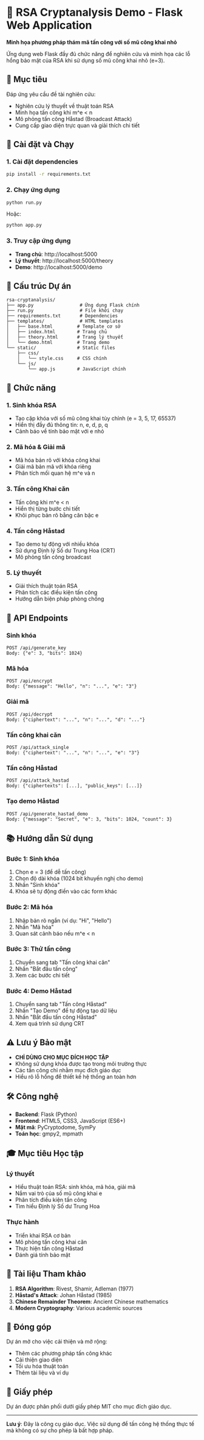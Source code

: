 # 🔐 RSA Cryptanalysis Demo - Flask Web Application

**Minh họa phương pháp thám mã tấn công với số mũ công khai nhỏ**

Ứng dụng web Flask đầy đủ chức năng để nghiên cứu và minh họa các lỗ hổng bảo mật của RSA khi sử dụng số mũ công khai nhỏ (e=3).

## 🎯 Mục tiêu

Đáp ứng yêu cầu đề tài nghiên cứu:
- Nghiên cứu lý thuyết về thuật toán RSA
- Minh họa tấn công khi m^e < n
- Mô phỏng tấn công Håstad (Broadcast Attack)
- Cung cấp giao diện trực quan và giải thích chi tiết

## 🚀 Cài đặt và Chạy

### 1. Cài đặt dependencies

```bash
pip install -r requirements.txt
```

### 2. Chạy ứng dụng

```bash
python run.py
```

Hoặc:

```bash
python app.py
```

### 3. Truy cập ứng dụng

- **Trang chủ**: http://localhost:5000
- **Lý thuyết**: http://localhost:5000/theory  
- **Demo**: http://localhost:5000/demo

## 📁 Cấu trúc Dự án

```
rsa-cryptanalysis/
├── app.py                 # Ứng dụng Flask chính
├── run.py                 # File khởi chạy
├── requirements.txt       # Dependencies
├── templates/             # HTML templates
│   ├── base.html         # Template cơ sở
│   ├── index.html        # Trang chủ
│   ├── theory.html       # Trang lý thuyết
│   └── demo.html         # Trang demo
└── static/               # Static files
    ├── css/
    │   └── style.css     # CSS chính
    └── js/
        └── app.js        # JavaScript chính
```

## 🔧 Chức năng

### 1. Sinh khóa RSA
- Tạo cặp khóa với số mũ công khai tùy chỉnh (e = 3, 5, 17, 65537)
- Hiển thị đầy đủ thông tin: n, e, d, p, q
- Cảnh báo về tính bảo mật với e nhỏ

### 2. Mã hóa & Giải mã
- Mã hóa bản rõ với khóa công khai
- Giải mã bản mã với khóa riêng
- Phân tích mối quan hệ m^e và n

### 3. Tấn công Khai căn
- Tấn công khi m^e < n
- Hiển thị từng bước chi tiết
- Khôi phục bản rõ bằng căn bậc e

### 4. Tấn công Håstad
- Tạo demo tự động với nhiều khóa
- Sử dụng Định lý Số dư Trung Hoa (CRT)
- Mô phỏng tấn công broadcast

### 5. Lý thuyết
- Giải thích thuật toán RSA
- Phân tích các điều kiện tấn công
- Hướng dẫn biện pháp phòng chống

## 🔬 API Endpoints

### Sinh khóa
```
POST /api/generate_key
Body: {"e": 3, "bits": 1024}
```

### Mã hóa
```
POST /api/encrypt
Body: {"message": "Hello", "n": "...", "e": "3"}
```

### Giải mã
```
POST /api/decrypt
Body: {"ciphertext": "...", "n": "...", "d": "..."}
```

### Tấn công khai căn
```
POST /api/attack_single
Body: {"ciphertext": "...", "n": "...", "e": "3"}
```

### Tấn công Håstad
```
POST /api/attack_hastad
Body: {"ciphertexts": [...], "public_keys": [...]}
```

### Tạo demo Håstad
```
POST /api/generate_hastad_demo
Body: {"message": "Secret", "e": 3, "bits": 1024, "count": 3}
```

## 📚 Hướng dẫn Sử dụng

### Bước 1: Sinh khóa
1. Chọn e = 3 (để dễ tấn công)
2. Chọn độ dài khóa (1024 bit khuyến nghị cho demo)
3. Nhấn "Sinh khóa"
4. Khóa sẽ tự động điền vào các form khác

### Bước 2: Mã hóa
1. Nhập bản rõ ngắn (ví dụ: "Hi", "Hello")
2. Nhấn "Mã hóa"
3. Quan sát cảnh báo nếu m^e < n

### Bước 3: Thử tấn công
1. Chuyển sang tab "Tấn công khai căn"
2. Nhấn "Bắt đầu tấn công"
3. Xem các bước chi tiết

### Bước 4: Demo Håstad
1. Chuyển sang tab "Tấn công Håstad"
2. Nhấn "Tạo Demo" để tự động tạo dữ liệu
3. Nhấn "Bắt đầu tấn công Håstad"
4. Xem quá trình sử dụng CRT

## ⚠️ Lưu ý Bảo mật

- **CHỈ DÙNG CHO MỤC ĐÍCH HỌC TẬP**
- Không sử dụng khóa được tạo trong môi trường thực
- Các tấn công chỉ nhằm mục đích giáo dục
- Hiểu rõ lỗ hổng để thiết kế hệ thống an toàn hơn

## 🛠️ Công nghệ

- **Backend**: Flask (Python)
- **Frontend**: HTML5, CSS3, JavaScript (ES6+)
- **Mật mã**: PyCryptodome, SymPy
- **Toán học**: gmpy2, mpmath

## 🎓 Mục tiêu Học tập

### Lý thuyết
- Hiểu thuật toán RSA: sinh khóa, mã hóa, giải mã
- Nắm vai trò của số mũ công khai e
- Phân tích điều kiện tấn công
- Tìm hiểu Định lý Số dư Trung Hoa

### Thực hành
- Triển khai RSA cơ bản
- Mô phỏng tấn công khai căn
- Thực hiện tấn công Håstad
- Đánh giá tính bảo mật

## 📖 Tài liệu Tham khảo

1. **RSA Algorithm**: Rivest, Shamir, Adleman (1977)
2. **Håstad's Attack**: Johan Håstad (1985)
3. **Chinese Remainder Theorem**: Ancient Chinese mathematics
4. **Modern Cryptography**: Various academic sources

## 🤝 Đóng góp

Dự án mở cho việc cải thiện và mở rộng:
- Thêm các phương pháp tấn công khác
- Cải thiện giao diện
- Tối ưu hóa thuật toán
- Thêm tài liệu và ví dụ

## 📄 Giấy phép

Dự án được phân phối dưới giấy phép MIT cho mục đích giáo dục.

---

**Lưu ý**: Đây là công cụ giáo dục. Việc sử dụng để tấn công hệ thống thực tế mà không có sự cho phép là bất hợp pháp. 